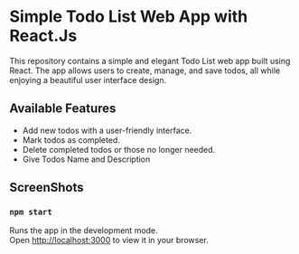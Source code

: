 # Simple Todo List Web App with React.Js
This repository contains a simple and elegant Todo List web app built using React. The app allows users to create, manage, and save todos, all while enjoying a beautiful user interface design.
## Available Features
   - Add new todos with a user-friendly interface.
   - Mark todos as completed.
   - Delete completed todos or those no longer needed.
   - Give Todos Name and Description 

## ScreenShots

### `npm start`

Runs the app in the development mode.\
Open [http://localhost:3000](http://localhost:3000) to view it in your browser.



